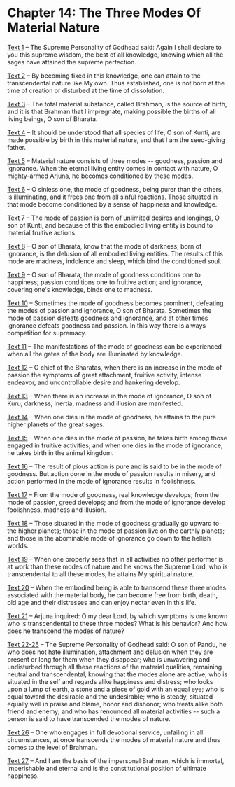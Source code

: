 # Chapter 14: The Three Modes Of Material Nature

[Text 1](1.md) – The Supreme Personality of Godhead said: Again I shall declare to you this supreme wisdom, the best of all knowledge, knowing which all the sages have attained the supreme perfection.

[Text 2](2.md) – By becoming fixed in this knowledge, one can attain to the transcendental nature like My own. Thus established, one is not born at the time of creation or disturbed at the time of dissolution.

[Text 3](3.md) – The total material substance, called Brahman, is the source of birth, and it is that Brahman that I impregnate, making possible the births of all living beings, O son of Bharata.

[Text 4](4.md) – It should be understood that all species of life, O son of Kunti, are made possible by birth in this material nature, and that I am the seed-giving father.

[Text 5](5.md) – Material nature consists of three modes -- goodness, passion and ignorance. When the eternal living entity comes in contact with nature, O mighty-armed Arjuna, he becomes conditioned by these modes.

[Text 6](6.md) – O sinless one, the mode of goodness, being purer than the others, is illuminating, and it frees one from all sinful reactions. Those situated in that mode become conditioned by a sense of happiness and knowledge.

[Text 7](7.md) – The mode of passion is born of unlimited desires and longings, O son of Kunti, and because of this the embodied living entity is bound to material fruitive actions.

[Text 8](8.md) – O son of Bharata, know that the mode of darkness, born of ignorance, is the delusion of all embodied living entities. The results of this mode are madness, indolence and sleep, which bind the conditioned soul.

[Text 9](9.md) – O son of Bharata, the mode of goodness conditions one to happiness; passion conditions one to fruitive action; and ignorance, covering one's knowledge, binds one to madness.

[Text 10](10.md) – Sometimes the mode of goodness becomes prominent, defeating the modes of passion and ignorance, O son of Bharata. Sometimes the mode of passion defeats goodness and ignorance, and at other times ignorance defeats goodness and passion. In this way there is always competition for supremacy.

[Text 11](11.md) – The manifestations of the mode of goodness can be experienced when all the gates of the body are illuminated by knowledge.

[Text 12](12.md) – O chief of the Bharatas, when there is an increase in the mode of passion the symptoms of great attachment, fruitive activity, intense endeavor, and uncontrollable desire and hankering develop.

[Text 13](13.md) – When there is an increase in the mode of ignorance, O son of Kuru, darkness, inertia, madness and illusion are manifested.

[Text 14](14.md) – When one dies in the mode of goodness, he attains to the pure higher planets of the great sages.

[Text 15](15.md) – When one dies in the mode of passion, he takes birth among those engaged in fruitive activities; and when one dies in the mode of ignorance, he takes birth in the animal kingdom.

[Text 16](16.md) – The result of pious action is pure and is said to be in the mode of goodness. But action done in the mode of passion results in misery, and action performed in the mode of ignorance results in foolishness.

[Text 17](17.md) – From the mode of goodness, real knowledge develops; from the mode of passion, greed develops; and from the mode of ignorance develop foolishness, madness and illusion.

[Text 18](18.md) – Those situated in the mode of goodness gradually go upward to the higher planets; those in the mode of passion live on the earthly planets; and those in the abominable mode of ignorance go down to the hellish worlds.

[Text 19](19.md) – When one properly sees that in all activities no other performer is at work than these modes of nature and he knows the Supreme Lord, who is transcendental to all these modes, he attains My spiritual nature.

[Text 20](20.md) – When the embodied being is able to transcend these three modes associated with the material body, he can become free from birth, death, old age and their distresses and can enjoy nectar even in this life.

[Text 21](21.md) – Arjuna inquired: O my dear Lord, by which symptoms is one known who is transcendental to these three modes? What is his behavior? And how does he transcend the modes of nature?

[Text 22-25](22-25.md) – The Supreme Personality of Godhead said: O son of Pandu, he who does not hate illumination, attachment and delusion when they are present or long for them when they disappear; who is unwavering and undisturbed through all these reactions of the material qualities, remaining neutral and transcendental, knowing that the modes alone are active; who is situated in the self and regards alike happiness and distress; who looks upon a lump of earth, a stone and a piece of gold with an equal eye; who is equal toward the desirable and the undesirable; who is steady, situated equally well in praise and blame, honor and dishonor; who treats alike both friend and enemy; and who has renounced all material activities -- such a person is said to have transcended the modes of nature.

[Text 26](26.md) – One who engages in full devotional service, unfailing in all circumstances, at once transcends the modes of material nature and thus comes to the level of Brahman.

[Text 27](27.md) – And I am the basis of the impersonal Brahman, which is immortal, imperishable and eternal and is the constitutional position of ultimate happiness.

